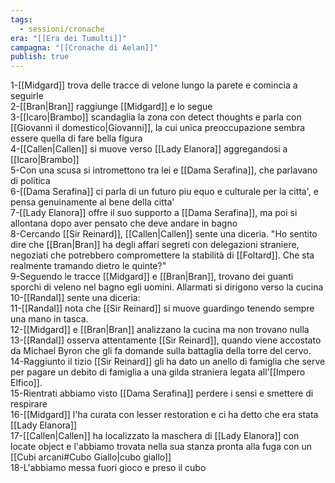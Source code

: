 ```yaml
---
tags:
  - sessioni/cronache
era: "[[Era dei Tumulti]]"
campagna: "[[Cronache di Aelan]]"
publish: true
---
```


1-[[Midgard]] trova delle tracce di velone lungo la parete e comincia a seguirle  
2-[[Bran|Bran]] raggiunge [[Midgard]] e lo segue  
3-[[Icaro|Brambo]] scandaglia la zona con detect thoughts e parla con [[Giovanni il domestico|Giovanni]], la cui unica preoccupazione sembra essere quella di fare bella figura  
4-[[Callen|Callen]] si muove verso [[Lady Elanora]] aggregandosi a [[Icaro|Brambo]]  
5-Con una scusa si intromettono tra lei e [[Dama Serafina]], che parlavano di politica  
6-[[Dama Serafina]] ci parla di un futuro piu equo e culturale per la citta', e pensa genuinamente al bene della citta'  
7-[[Lady Elanora]] offre il suo supporto a [[Dama Serafina]], ma poi si allontana dopo aver pensato che deve andare in bagno  
8-Cercando [[Sir Reinard]], [[Callen|Callen]] sente una diceria. "Ho sentito dire che [[Bran|Bran]] ha degli affari segreti con delegazioni straniere, negoziati che potrebbero compromettere la stabilità di [[Foltard]]. Che sta realmente tramando dietro le quinte?"  
9-Seguendo le tracce [[Midgard]] e [[Bran|Bran]], trovano dei guanti sporchi di veleno nel bagno egli uomini. Allarmati si dirigono verso la cucina  
10-[[Randal]] sente una diceria:  
11-[[Randal]] nota che [[Sir Reinard]] si muove guardingo tenendo sempre una mano in tasca.  
12-[[Midgard]] e [[Bran|Bran]] analizzano la cucina ma non trovano nulla  
13-[[Randal]] osserva attentamente [[Sir Reinard]], quando viene accostato da Michael Byron che gli fa domande sulla battaglia della torre del cervo.  
14-Raggiunto il tizio [[Sir Reinard]] gli ha dato un anello di famiglia che serve per pagare un debito di famiglia a una gilda straniera legata all'[[Impero Elfico]].  
15-Rientrati abbiamo visto [[Dama Serafina]] perdere i sensi e smettere di respirare  
16-[[Midgard]] l'ha curata con lesser restoration e ci ha detto che era stata [[Lady Elanora]]  
17-[[Callen|Callen]] ha localizzato la maschera di [[Lady Elanora]] con locate object e l'abbiamo trovata nella sua stanza pronta alla fuga con un [[Cubi arcani#Cubo Giallo|cubo giallo]]  
18-L'abbiamo messa fuori gioco e preso il cubo